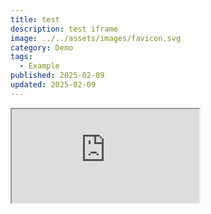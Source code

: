 ```yaml
---
title: test
description: test iframe
image: ../../assets/images/favicon.svg
category: Demo
tags:
  - Example
published: 2025-02-09
updated: 2025-02-09
---
```

<iframe src="https://blueprintue.com/render/eul7hpzh/" scrolling="no" allowfullscreen></iframe>